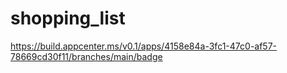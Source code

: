 # shopping_list

https://build.appcenter.ms/v0.1/apps/4158e84a-3fc1-47c0-af57-78669cd30f11/branches/main/badge
